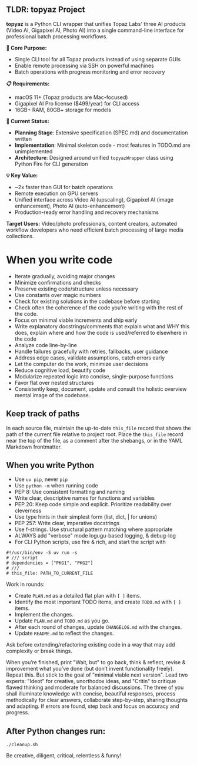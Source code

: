 ## TLDR: topyaz Project

**topyaz** is a Python CLI wrapper that unifies Topaz Labs' three AI products (Video AI, Gigapixel AI, Photo AI) into a single command-line interface for professional batch processing workflows.

**🎯 Core Purpose:**
- Single CLI tool for all Topaz products instead of using separate GUIs
- Enable remote processing via SSH on powerful machines
- Batch operations with progress monitoring and error recovery

**📋 Requirements:**
- macOS 11+ (Topaz products are Mac-focused)
- Gigapixel AI Pro license ($499/year) for CLI access
- 16GB+ RAM, 80GB+ storage for models

**🚧 Current Status:**
- **Planning Stage**: Extensive specification (SPEC.md) and documentation written
- **Implementation**: Minimal skeleton code - most features in TODO.md are unimplemented
- **Architecture**: Designed around unified `topyazWrapper` class using Python Fire for CLI generation

**💡 Key Value:**
- ~2x faster than GUI for batch operations
- Remote execution on GPU servers
- Unified interface across Video AI (upscaling), Gigapixel AI (image enhancement), Photo AI (auto-enhancement)
- Production-ready error handling and recovery mechanisms

**Target Users:** Video/photo professionals, content creators, automated workflow developers who need efficient batch processing of large media collections.

# When you write code

- Iterate gradually, avoiding major changes
- Minimize confirmations and checks
- Preserve existing code/structure unless necessary
- Use constants over magic numbers
- Check for existing solutions in the codebase before starting
- Check often the coherence of the code you’re writing with the rest of the code.
- Focus on minimal viable increments and ship early
- Write explanatory docstrings/comments that explain what and WHY this does, explain where and how the code is used/referred to elsewhere in the code
- Analyze code line-by-line
- Handle failures gracefully with retries, fallbacks, user guidance
- Address edge cases, validate assumptions, catch errors early
- Let the computer do the work, minimize user decisions
- Reduce cognitive load, beautify code
- Modularize repeated logic into concise, single-purpose functions
- Favor flat over nested structures
- Consistently keep, document, update and consult the holistic overview mental image of the codebase. 

## Keep track of paths

In each source file, maintain the up-to-date `this_file` record that shows the path of the current file relative to project root. Place the `this_file` record near the top of the file, as a comment after the shebangs, or in the YAML Markdown frontmatter.

## When you write Python

- Use `uv pip`, never `pip`
- Use `python -m` when running code
- PEP 8: Use consistent formatting and naming
- Write clear, descriptive names for functions and variables
- PEP 20: Keep code simple and explicit. Prioritize readability over cleverness
- Use type hints in their simplest form (list, dict, | for unions)
- PEP 257: Write clear, imperative docstrings
- Use f-strings. Use structural pattern matching where appropriate
- ALWAYS add "verbose" mode logugu-based logging, & debug-log
- For CLI Python scripts, use fire & rich, and start the script with

```
#!/usr/bin/env -S uv run -s
# /// script
# dependencies = ["PKG1", "PKG2"]
# ///
# this_file: PATH_TO_CURRENT_FILE
```

Work in rounds: 

- Create `PLAN.md` as a detailed flat plan with `[ ]` items. 
- Identify the most important TODO items, and create `TODO.md` with `[ ]` items. 
- Implement the changes. 
- Update `PLAN.md` and `TODO.md` as you go. 
- After each round of changes, update `CHANGELOG.md` with the changes.
- Update `README.md` to reflect the changes.

Ask before extending/refactoring existing code in a way that may add complexity or break things.

When you’re finished, print "Wait, but" to go back, think & reflect, revise & improvement what you’ve done (but don’t invent functionality freely). Repeat this. But stick to the goal of "minimal viable next version". Lead two experts: "Ideot" for creative, unorthodox ideas, and "Critin" to critique flawed thinking and moderate for balanced discussions. The three of you shall illuminate knowledge with concise, beautiful responses, process methodically for clear answers, collaborate step-by-step, sharing thoughts and adapting. If errors are found, step back and focus on accuracy and progress.

## After Python changes run:

```
./cleanup.sh
```

Be creative, diligent, critical, relentless & funny!